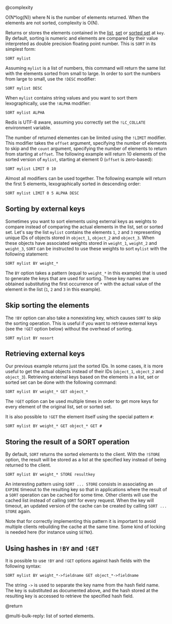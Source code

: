 @complexity

O(N\*log(N)) where N is the number of elements returned. When the elements
are not sorted, complexity is O(N).

Returns or stores the elements contained in the
[list](/topics/data-types#lists), [set](/topics/data-types#set) or [sorted
set](/topics/data-types#sorted-sets) at `key`.  By default, sorting is numeric
and elements are compared by their value interpreted as double precision
floating point number.  This is `SORT` in its simplest form:

    SORT mylist

Assuming `mylist` is a list of numbers, this command will return the same list
with the elements sorted from small to large. In order to sort the numbers from
large to small, use the `!DESC` modifier:

    SORT mylist DESC

When `mylist` contains string values and you want to sort them lexographically,
use the `!ALPHA` modifier:

    SORT mylist ALPHA

Redis is UTF-8 aware, assuming you correctly set the `!LC_COLLATE` environment
variable.

The number of returned elementes can be limited using the `!LIMIT` modifier.
This modifier takes the `offset` argument, specifying the number of elements to
skip and the `count` argument, specifying the number of elements to return from
starting at `offset`.  The following example will return 10 elements of the
sorted version of `mylist`, starting at element 0 (`offset` is zero-based):

    SORT mylist LIMIT 0 10

Almost all modifiers can be used together. The following example will return
the first 5 elements, lexographically sorted in descending order:

    SORT mylist LIMIT 0 5 ALPHA DESC

## Sorting by external keys

Sometimes you want to sort elements using external keys as weights to compare
instead of comparing the actual elements in the list, set or sorted set.  Let's
say the list `mylist` contains the elements `1`, `2` and `3` representing
unique IDs of objects stored in `object_1`, `object_2` and `object_3`.  When
these objects have associated weights stored in `weight_1`, `weight_2` and
`weight_3`, `SORT` can be instructed to use these weights to sort `mylist` with
the following statement:

    SORT mylist BY weight_*

The `BY` option takes a pattern (equal to `weight_*` in this example) that is
used to generate the keys that are used for sorting.  These key names are
obtained substituting the first occurrence of `*` with the actual value of the
element in the list (`1`, `2` and `3` in this example).

## Skip sorting the elements

The `!BY` option can also take a nonexisting key, which causes `SORT` to skip
the sorting operation. This is useful if you want to retrieve external keys
(see the `!GET` option below) without the overhead of sorting.

    SORT mylist BY nosort

## Retrieving external keys

Our previous example returns just the sorted IDs. In some cases, it is more
useful to get the actual objects instead of their IDs (`object_1`, `object_2`
and `object_3`).  Retrieving external keys based on the elements in a list, set
or sorted set can be done with the following command:

    SORT mylist BY weight_* GET object_*

The `!GET` option can be used multiple times in order to get more keys for
every element of the original list, set or sorted set.

It is also possible to `!GET` the element itself using the special pattern `#`:

    SORT mylist BY weight_* GET object_* GET #

## Storing the result of a SORT operation

By default, `SORT` returns the sorted elements to the client. With the `!STORE`
option, the result will be stored as a list at the specified key instead of
being returned to the client.

    SORT mylist BY weight_* STORE resultkey

An interesting pattern using `SORT ... STORE` consists in associating an
`EXPIRE` timeout to the resulting key so that in applications where the result
of a `SORT` operation can be cached for some time. Other clients will use the
cached list instead of calling `SORT` for every request. When the key will
timeout, an updated version of the cache can be created by calling `SORT ... STORE` again.

Note that for correctly implementing this pattern it is important to avoid multiple
clients rebuilding the cache at the same time. Some kind of locking is needed here
(for instance using `SETNX`).

## Using hashes in `!BY` and `!GET`

It is possible to use `!BY` and `!GET` options against hash fields with the
following syntax:

    SORT mylist BY weight_*->fieldname GET object_*->fieldname

The string `->` is used to separate the key name from the hash field name.
The key is substituted as documented above, and the hash stored at the
resulting key is accessed to retrieve the specified hash field.

@return

@multi-bulk-reply: list of sorted elements.

